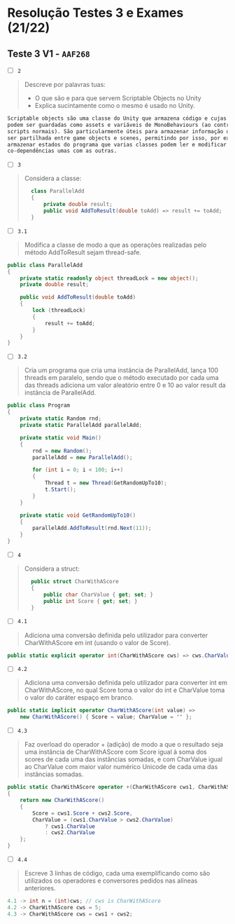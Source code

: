 # Resolução Testes 3 e Exames (21/22)

## Teste 3 V1 - `AAF268`

- [ ] `2`

> Descreve por palavras tuas:  
>
> - O que são e para que servem Scriptable Objects no Unity
> - Explica sucintamente como o mesmo é usado no Unity.

```md
Scriptable objects são uma classe do Unity que armazena código e cujas instâncias
podem ser guardadas como assets e variáveis de MonoBehaviours (ao contrário de
scripts normais). São particularmente úteis para armazenar informação que pode
ser partilhada entre game objects e scenes, permitindo por isso, por exemplo,
armazenar estados do programa que varias classes podem ler e modificar sem criar
co-dependências umas com as outras.
```

- [ ] `3`

> Considera a classe:
>
> ```c#
>   class ParallelAdd
>   {
>       private double result;
>       public void AddToResult(double toAdd) => result += toAdd;
>   }

- [ ] `3.1`

> Modifica a classe de modo a que as operações realizadas pelo método AddToResult
> sejam thread-safe.

```c#
public class ParallelAdd
{
    private static readonly object threadLock = new object();
    private double result;

    public void AddToResult(double toAdd)
    {
        lock (threadLock)
        {
            result += toAdd;
        }
    }
}
```

- [ ] `3.2`

> Cria um programa que cria uma instância de ParallelAdd, lança 100 threads em
> paralelo, sendo que o método executado por cada uma das threads adiciona um
> valor aleatório entre 0 e 10 ao valor result da instância de ParallelAdd.

```c#
public class Program
{
    private static Random rnd;
    private static ParallelAdd parallelAdd;

    private static void Main()
    {
        rnd = new Random();
        parallelAdd = new ParallelAdd();

        for (int i = 0; i < 100; i++)
        {
            Thread t = new Thread(GetRandomUpTo10);
            t.Start();
        }
    }

    private static void GetRandomUpTo10()
    {
        parallelAdd.AddToResult(rnd.Next(11));
    }
}
```

- [ ] `4`

> Considera a struct:
>
> ```c#
>   public struct CharWithAScore
>   {
>       public char CharValue { get; set; }
>       public int Score { get; set; }
>   }

- [ ] `4.1`

> Adiciona uma conversão definida pelo utilizador para converter CharWithAScore
> em int (usando o valor de Score).

```c#
public static explicit operator int(CharWithAScore cws) => cws.CharValue;
```

- [ ] `4.2`

> Adiciona uma conversão definida pelo utilizador para converter int em
> CharWithAScore, no qual Score toma o valor do int e CharValue toma o valor do
> caráter espaço em branco.

```c#
public static implicit operator CharWithAScore(int value) => 
    new CharWithAScore() { Score = value; CharValue = '' };
```

- [ ] `4.3`

> Faz overload do operador + (adição) de modo a que o resultado seja uma instância
> de CharWithAScore com Score igual à soma dos scores de cada uma das instâncias
> somadas, e com CharValue igual ao CharValue com maior valor numérico Unicode de
> cada uma das instâncias somadas.

```c#
public static CharWithAScore operator +(CharWithAScore cws1, CharWithAScore cws2)
{
    return new CharWithAScore() 
    {
        Score = cws1.Score + cws2.Score,
        CharValue = (cws1.CharValue > cws2.CharValue)
            ? cws1.CharValue
            : cws2.CharValue
    };
}
```

- [ ] `4.4`

> Escreve 3 linhas de código, cada uma exemplificando como são utilizados os
> operadores e conversores pedidos nas alíneas anteriores.

```c#
4.1 -> int n = (int)cws; // cws is CharWithAScore
4.2 -> CharWithAScore cws = 5;
4.3 -> CharWithAScore cws = cws1 + cws2;
```
